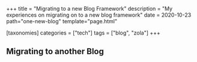+++
title = "Migrating to a new Blog Framework"
description = "My experiences on migrating on to a new blog framework"
date = 2020-10-23
path="one-new-blog"
template="page.html"

[taxonomies]
categories = ["tech"]
tags = ["blog", "zola"]
+++

## Migrating to another Blog
